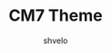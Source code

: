 ---
title: CM7 Theme
layout: post
thumb: http://placehold.it/300x300.png
author: shvelo
platform: CM7
download: #
---